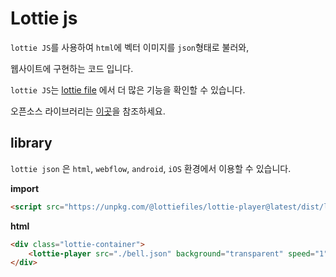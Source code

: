 # Lottie js

`lottie JS`를 사용하여 `html`에 벡터 이미지를 `json`형태로 불러와,

웹사이트에 구현하는 코드 입니다.

`lottie JS`는 [lottie file](https://lottiefiles.com/) 에서 더 많은 기능을 확인할 수 있습니다.

오픈소스 라이브러리는 [이곳](https://lottiefiles.com/featured)을 참조하세요.

## library

`lottie json` 은 `html`, `webflow`, `android`, `iOS` 환경에서 이용할 수 있습니다.

**import**

```html
<script src="https://unpkg.com/@lottiefiles/lottie-player@latest/dist/lottie-player.js"></script>
```

**html**

```html
<div class="lottie-container">
    <lottie-player src="./bell.json" background="transparent" speed="1" loop autoplay></lottie-player>
</div>
```
